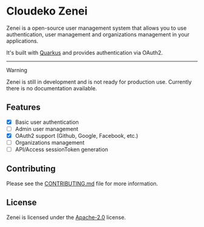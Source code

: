 # Cloudeko Zenei

Zenei is a open-source user management system that allows you to use authentication, user management and organizations
management in your applications.

It's built with [Quarkus](https://quarkus.io) and provides authentication via OAuth2.

<hr />

> [!Warning]
> Zenei is still in development and is not ready for production use. Currently there is no documentation available.

## Features

- [x] Basic user authentication
- [ ] Admin user management
- [X] OAuth2 support (Github, Google, Facebook, etc.)
- [ ] Organizations management
- [ ] API/Access sessionToken generation

## Contributing

Please see the [CONTRIBUTING.md](CONTRIBUTING.md) file for more information.

## License

Zenei is licensed under the [Apache-2.0](LICENSE) license.